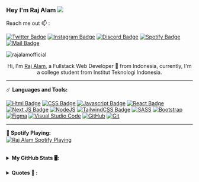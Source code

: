 ### **Hey I'm Raj Alam** <img src="https://media.giphy.com/media/hvRJCLFzcasrR4ia7z/giphy.gif" width="25px">

Reach me out 📫  :

[![Twitter Badge](https://img.shields.io/badge/-@Azura044-1ca0f1?style=flat&labelColor=1ca0f1&logo=twitter&logoColor=white&link=https://twitter.com/Ipenywis)](https://twitter.com/azura044) [![Instagram Badge](https://img.shields.io/badge/-@rajalam.dev-e84393?style=flat&labelColor=e84393&logo=instagram&logoColor=white)](https://instagram.com/rajalam.dev) [![Discord Badge](https://img.shields.io/badge/-Otaku_Hangout-5865F2?style=flat&labelColor=5865F2&logo=discord&logoColor=white)](https://discord.gg/cjfFQNgu2W)
[![Spotify Badge](https://img.shields.io/badge/-Azuralam-1DB954?style=flat&labelColor=1DB954&logo=spotify&logoColor=white)](https://open.spotify.com/user/282hoo67ycjs0zlqef1asq74h?si=4Qo9YEjmRr6qs8MN7DZqzg)
[![Mail Badge](https://img.shields.io/badge/-rajalamofficial-c0392b?style=flat&labelColor=c0392b&logo=gmail&logoColor=white)](https://mail.google.com/mail/u/?authuser=rajalamofficial@gmail.com)

<p align="left"> <img src="https://komarev.com/ghpvc/?username=rajalamofficial&label=Profile%20views&color=0e75b6&style=flat" alt="rajalamofficial" /> </p>

<p align="center">Hi, I'm <a href="https://rajalam.netlify.app">Raj Alam</a>, a Fullstack Web Developer 🚀 from Indonesia, currently, I'm a college student from Institut Teknologi Indonesia.</p>

---

☄️ **Languages and Tools:**

[![Html Badge](https://img.shields.io/badge/HTML5-E34F26?style=for-the-badge&logo=html5&logoColor=white)](#)
[![CSS Badge](https://img.shields.io/badge/CSS3-1572B6?style=for-the-badge&logo=css3&logoColor=white)](#)
[![Javascript Badge](https://img.shields.io/badge/JavaScript-F7DF1E?style=for-the-badge&logo=javascript&logoColor=black)](#)
[![React Badge](https://img.shields.io/badge/React-20232A?style=for-the-badge&logo=react&logoColor=61DAFB)](#)
[![Next JS Badge](https://img.shields.io/badge/Next-black?style=for-the-badge&logo=next.js&logoColor=white)](#)
[![NodeJS](https://img.shields.io/badge/node.js-6DA55F?style=for-the-badge&logo=node.js&logoColor=white)](#)
[![TailwindCSS Badge](https://img.shields.io/badge/tailwindcss-%2338B2AC.svg?style=for-the-badge&logo=tailwind-css&logoColor=white)](#)
[![SASS](https://img.shields.io/badge/SASS-hotpink.svg?style=for-the-badge&logo=SASS&logoColor=white)](#)
[![Bootstrap](https://img.shields.io/badge/bootstrap-%23563D7C.svg?style=for-the-badge&logo=bootstrap&logoColor=white)](#)
[![Figma](https://img.shields.io/badge/figma-%23F24E1E.svg?style=for-the-badge&logo=figma&logoColor=white)](#)
[![Visual Studio Code](https://img.shields.io/badge/Visual%20Studio%20Code-0078d7.svg?style=for-the-badge&logo=visual-studio-code&logoColor=white)](#)
[![GitHub](https://img.shields.io/badge/github-%23121011.svg?style=for-the-badge&logo=github&logoColor=white)](#)
[![Git](https://img.shields.io/badge/git-%23F05033.svg?style=for-the-badge&logo=git&logoColor=white)](#)

---

**🎵 Spotify Playing:**
<br>
[<img align="center" src="https://spotify-now-listening-seven.vercel.app/api/spotify" alt="Raj Alam Spotify Playing" width="350" />](https://open.spotify.com/user/282hoo67ycjs0zlqef1asq74h)

<!-- <details>
<summary><b>My Codewars Stats 📈:</b></summary>
<p align="left"> <img src="https://www.codewars.com/users/rajalamofficial/badges/large" alt="rajalamofficial" />
</details> -->

<br>

<details>
<summary><b>My GitHub Stats 🖥️:</b></summary>
<p><img align="left" src="https://github-readme-stats.vercel.app/api/top-langs?username=rajalamofficial&show_icons=true&locale=en&layout=compact" alt="rajalamofficial" /></p>

<p>&nbsp;<img align="center" src="https://github-readme-stats.vercel.app/api?username=rajalamofficial&show_icons=true&locale=en" alt="rajalamofficial" /></p>

<p><img align="center" src="https://github-readme-streak-stats.herokuapp.com/?user=rajalamofficial&" alt="rajalamofficial" /></p>

</details>

<br>

<details>
<summary><b>Quotes 📜 :</b></summary>
<p align="center"> <img src="quotes.jpg" alt="rajalamofficial" />
</details>
